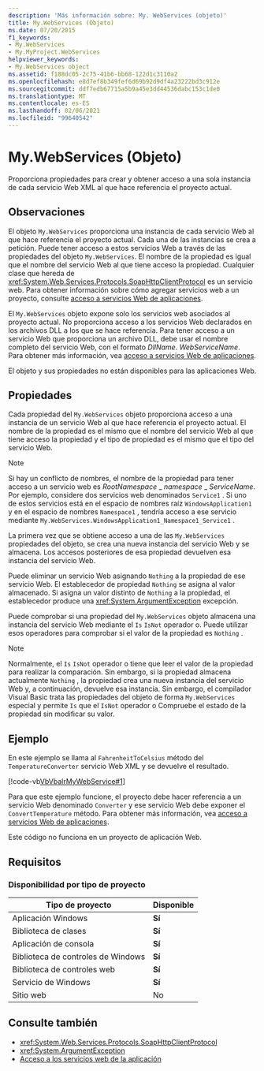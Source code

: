 ```yaml
---
description: 'Más información sobre: My. WebServices (objeto)'
title: My.WebServices (Objeto)
ms.date: 07/20/2015
f1_keywords:
- My.WebServices
- My.MyProject.WebServices
helpviewer_keywords:
- My.WebServices object
ms.assetid: f188dc05-2c75-41b6-bb68-122d1c3110a2
ms.openlocfilehash: e8d7ef8b349fef6d69b92d9df4a23222bd3c912e
ms.sourcegitcommit: ddf7edb67715a5b9a45e3dd44536dabc153c1de0
ms.translationtype: MT
ms.contentlocale: es-ES
ms.lasthandoff: 02/06/2021
ms.locfileid: "99640542"
---
```

# <a name="mywebservices-object"></a>My.WebServices (Objeto)

Proporciona propiedades para crear y obtener acceso a una sola instancia de cada servicio Web XML al que hace referencia el proyecto actual.  
  
## <a name="remarks"></a>Observaciones  

 El objeto `My.WebServices` proporciona una instancia de cada servicio Web al que hace referencia el proyecto actual. Cada una de las instancias se crea a petición. Puede tener acceso a estos servicios Web a través de las propiedades del objeto `My.WebServices`. El nombre de la propiedad es igual que el nombre del servicio Web al que tiene acceso la propiedad. Cualquier clase que hereda de <xref:System.Web.Services.Protocols.SoapHttpClientProtocol> es un servicio web. Para obtener información sobre cómo agregar servicios web a un proyecto, consulte [acceso a servicios Web de aplicaciones](../../developing-apps/programming/accessing-application-web-services.md).  
  
 El `My.WebServices` objeto expone solo los servicios web asociados al proyecto actual. No proporciona acceso a los servicios Web declarados en los archivos DLL a los que se hace referencia. Para tener acceso a un servicio Web que proporciona un archivo DLL, debe usar el nombre completo del servicio Web, con el formato *DllName*. *WebServiceName*. Para obtener más información, vea [acceso a servicios Web de aplicaciones](../../developing-apps/programming/accessing-application-web-services.md).  
  
 El objeto y sus propiedades no están disponibles para las aplicaciones Web.  
  
## <a name="properties"></a>Propiedades  

 Cada propiedad del `My.WebServices` objeto proporciona acceso a una instancia de un servicio Web al que hace referencia el proyecto actual. El nombre de la propiedad es el mismo que el nombre del servicio Web al que tiene acceso la propiedad y el tipo de propiedad es el mismo que el tipo del servicio Web.  
  
> [!NOTE]
> Si hay un conflicto de nombres, el nombre de la propiedad para tener acceso a un servicio web es *RootNamespace* _ *namespace* \_ *ServiceName*. Por ejemplo, considere dos servicios web denominados `Service1` . Si uno de estos servicios está en el espacio de nombres raíz `WindowsApplication1` y en el espacio de nombres `Namespace1` , tendría acceso a ese servicio mediante `My.WebServices.WindowsApplication1_Namespace1_Service1` .  
  
 La primera vez que se obtiene acceso a una de las `My.WebServices` propiedades del objeto, se crea una nueva instancia del servicio Web y se almacena. Los accesos posteriores de esa propiedad devuelven esa instancia del servicio Web.  
  
 Puede eliminar un servicio Web asignando `Nothing` a la propiedad de ese servicio Web. El establecedor de propiedad `Nothing` se asigna al valor almacenado. Si asigna un valor distinto de `Nothing` a la propiedad, el establecedor produce una <xref:System.ArgumentException> excepción.  
  
 Puede comprobar si una propiedad del `My.WebServices` objeto almacena una instancia del servicio Web mediante el `Is` `IsNot` operador o. Puede utilizar esos operadores para comprobar si el valor de la propiedad es `Nothing` .  
  
> [!NOTE]
> Normalmente, el `Is` `IsNot` operador o tiene que leer el valor de la propiedad para realizar la comparación. Sin embargo, si la propiedad almacena actualmente `Nothing` , la propiedad crea una nueva instancia del servicio Web y, a continuación, devuelve esa instancia. Sin embargo, el compilador Visual Basic trata las propiedades del objeto de forma `My.WebServices` especial y permite `Is` que el `IsNot` operador o Compruebe el estado de la propiedad sin modificar su valor.  
  
## <a name="example"></a>Ejemplo  

 En este ejemplo se llama al `FahrenheitToCelsius` método del `TemperatureConverter` servicio Web XML y se devuelve el resultado.  
  
 [!code-vb[VbVbalrMyWebService#1](~/samples/snippets/visualbasic/VS_Snippets_VBCSharp/VbVbalrMyWebService/VB/Form1.vb#1)]  
  
 Para que este ejemplo funcione, el proyecto debe hacer referencia a un servicio Web denominado `Converter` y ese servicio Web debe exponer el `ConvertTemperature` método. Para obtener más información, vea [acceso a servicios Web de aplicaciones](../../developing-apps/programming/accessing-application-web-services.md).  
  
 Este código no funciona en un proyecto de aplicación Web.  
  
## <a name="requirements"></a>Requisitos  
  
### <a name="availability-by-project-type"></a>Disponibilidad por tipo de proyecto  
  
|Tipo de proyecto|Disponible|  
|---|---|  
|Aplicación Windows|**Sí**|  
|Biblioteca de clases|**Sí**|  
|Aplicación de consola|**Sí**|  
|Biblioteca de controles de Windows|**Sí**|  
|Biblioteca de controles web|**Sí**|  
|Servicio de Windows|**Sí**|  
|Sitio web|No|  
  
## <a name="see-also"></a>Consulte también

- <xref:System.Web.Services.Protocols.SoapHttpClientProtocol>
- <xref:System.ArgumentException>
- [Acceso a los servicios web de la aplicación](../../developing-apps/programming/accessing-application-web-services.md)
